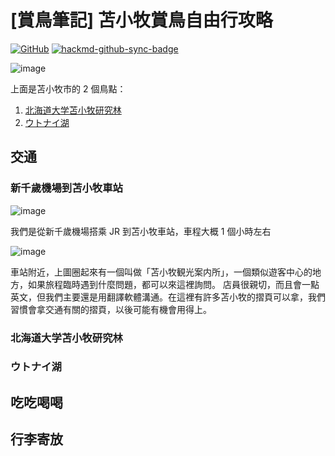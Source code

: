 # [賞鳥筆記] 苫小牧賞鳥自由行攻略

[![GitHub](https://img.shields.io/badge/GitHub-black?logo=github)](https://github.com/siansiansu/tomakomai-birding)
[![hackmd-github-sync-badge](https://hackmd.io/6b15YCDHQbuoFofkl4vA5A/badge)](https://hackmd.io/6b15YCDHQbuoFofkl4vA5A)

![image](https://github.com/siansiansu/tomakomai-birding/assets/33391637/ec1b06fc-224d-4592-b338-35b7a3fb5584)

上面是苫小牧市的 2 個鳥點：

1. [北海道大学苫小牧研究林](https://maps.app.goo.gl/UsVFnSg2CfytGZMM9)
2. [ウトナイ湖](https://maps.app.goo.gl/umtGEyqLMBLN4K1V8)

## 交通

### 新千歲機場到苫小牧車站

![image](https://github.com/siansiansu/tomakomai-birding/assets/33391637/d77e90dc-1760-4cfe-9333-2c5d81b8cc26)

我們是從新千歲機場搭乘 JR 到苫小牧車站，車程大概 1 個小時左右

![image](https://github.com/siansiansu/tomakomai-birding/assets/33391637/20f74c36-019a-4f66-af23-309c791f4ce2)

車站附近，上圖圈起來有一個叫做「苫小牧観光案内所」，一個類似遊客中心的地方，如果旅程臨時遇到什麼問題，都可以來這裡詢問。
店員很親切，而且會一點英文，但我們主要還是用翻譯軟體溝通。在這裡有許多苫小牧的摺頁可以拿，我們習慣會拿交通有關的摺頁，以後可能有機會用得上。

### 北海道大学苫小牧研究林

### ウトナイ湖

## 吃吃喝喝

## 行李寄放
